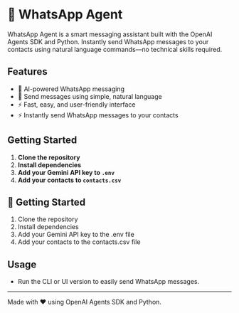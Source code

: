 # 📱 WhatsApp Agent

WhatsApp Agent is a smart messaging assistant built with the OpenAI Agents SDK and Python. Instantly send WhatsApp messages to your contacts using natural language commands—no technical skills required.

## Features

- 🤖 AI-powered WhatsApp messaging
- 💬 Send messages using simple, natural language
- ⚡ Fast, easy, and user-friendly interface
- ⚡ Instantly send WhatsApp messages to your contacts


## Getting Started

1. **Clone the repository**
2. **Install dependencies**
3. **Add your Gemini API key to `.env`**
4. **Add your contacts to `contacts.csv`**

## 🚀 Getting Started
1. Clone the repository
2. Install dependencies
3. Add your Gemini API key to the .env file
4. Add your contacts to the contacts.csv file


## Usage

- Run the CLI or UI version to easily send WhatsApp messages.

---

Made with ❤️ using OpenAI Agents SDK and Python.
